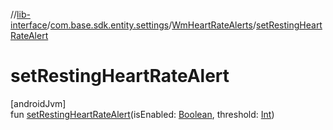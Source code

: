 //[lib-interface](../../../index.md)/[com.base.sdk.entity.settings](../index.md)/[WmHeartRateAlerts](index.md)/[setRestingHeartRateAlert](set-resting-heart-rate-alert.md)

# setRestingHeartRateAlert

[androidJvm]\
fun [setRestingHeartRateAlert](set-resting-heart-rate-alert.md)(isEnabled: [Boolean](https://kotlinlang.org/api/latest/jvm/stdlib/kotlin/-boolean/index.html), threshold: [Int](https://kotlinlang.org/api/latest/jvm/stdlib/kotlin/-int/index.html))
